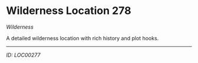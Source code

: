 # Wilderness Location 278

*Wilderness*

A detailed wilderness location with rich history and plot hooks.

---
*ID: LOC00277*